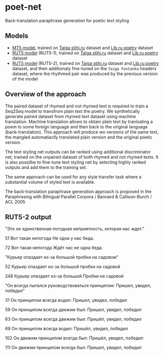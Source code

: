 # poet-net

Back-translation paraphrase generation for poetic text styling

## Models

- [MT5 model](https://huggingface.co/dllllb/poetnet-mt5-stihiru-libru), trained on [Taiga stihi.ru](https://huggingface.co/datasets/dllllb/stihiru) dataset and [Lib.ru poetry](https://huggingface.co/datasets/dllllb/libru-poetry) dataset
- [RUT5 model](https://huggingface.co/dllllb/poetnet-rut5-stihiru-libru) (RUT5-1), trained on [Taiga stihi.ru](https://huggingface.co/datasets/dllllb/stihiru) dataset and [Lib.ru poetry](https://huggingface.co/datasets/dllllb/libru-poetry) dataset
- [RUT5 model](https://huggingface.co/dllllb/poetnet-rut5-stihiru-libru-finetune) (RUT5-2), trained on [Taiga stihi.ru](https://huggingface.co/datasets/dllllb/stihiru) dataset and [Lib.ru poetry](https://huggingface.co/datasets/dllllb/libru-poetry) dataset, and then additionaly fine-tuned on the `Taiga Fontanka` headers dataset, where the rhythmed pair was produced by the previous version of the model

## Overview of the approach

The paired dataset of rhymed and not rhymed text is required to train a Seq2Seq model to transfrom plain text the poetry. We synthetically generate paired dataset from rhymed text dataset using machine translation. Machine translation allows to obtain plain text by tranlsating a poem to some foreign language and then back to the original language (back-translation). This approach will produce wo versions of the same text, the mangled automatiaclly translated plain version and the original poetic version.

The text styling net outputs can be ranked using additional discriminator net, trained on the unpaired dataset of both rhymed and not rhymed texts. It is also possilbe to fine-tune text styling net by selecting highly ranked outputs and add them to the training set.

The same approach can be used for any style transfer task where a substantial volume of styled text is available.

The back-translation paraphrase generation approach is proposed in the Paraphrasing with Bilingual Parallel Corpora / Bannard & Callison-Burch / ACL 2005

## RUT5-2 output

"Это не единственная погодная неприятность, которая нас ждет."

51
Вот такая непогода 
Не одна у нас беда.

72
Вот такая непогода 
Ждёт нас не одна беда.

"Курьер опаздает из-за большой пробки на садовом"

52
Курьер опаздает из-за большой 
пробки на садовой

248
Курьер опаздает из-за большой 
Пробки на садовой

"Он всегда пытался руководствоваться принципом: Пришел, увидел, победил"

31
Он принципом всегда водил: 
Пришел, увидел, победил

59
Он принципом всегда движим был: 
Пришел, увидел, победил

63
Он принципом всегда движим был: 
Пришёл, увидел, победил

69
Он принципом всегда водил: 
Пришёл, увидел, победил

102
Он движим принципом всегда был: 
Пришёл, увидел, победил

111
Он движим принципом всегда был: 
Пришел, увидел, победил
